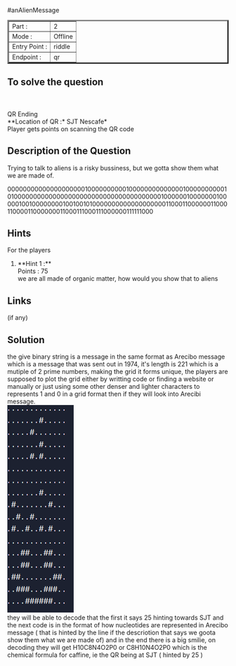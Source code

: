 #anAlienMessage

<table border = '3'>
    <tr>
        <td>Part :</td>
        <td> 2 </td>
    </tr>
    <tr>
        <td>Mode :</td>
        <td>Offline</td>
    </tr>
    <tr>
        <td>Entry Point :</td>
        <td>riddle</td>
    </tr>
    <tr>
        <td>Endpoint :</td>
        <td>qr</td>
    </tr>
</table>

## To solve the question

<br>
<br>
    QR Ending <br>
    **Location of QR :* SJT Nescafe*  <br>
    Player gets points on scanning the QR code <br>
    
## Description of the Question

Trying to talk to aliens is a risky bussiness, but we gotta show them what we are made of.

00000000000000000000100000000001000000000000001000000000010100000000000000000000000000000000000000100000010000000100000100100000000100100101000000000000000000011000110000001100011000011000000011000111000111000000111111000

## Hints

For the players
<br>

<ol>
    <li> **Hint 1 :** <br>
    Points : 75<br>
    we are all made of organic matter, how would you show that to aliens
    </li>

</ol>

## Links

(if any)

## Solution

the give binary string is a message in the same format as Arecibo message which is a message that was sent out in 1974, it's length is 221 which is a mutiple of 2 prime numbers, making the grid it forms unique, the players are supposed to plot the grid either by writting code or finding a website or manually or just using some other denser and lighter characters to represents 1 and 0 in a grid format then if they will look into Arecibi message.<br>
![alt text](dist_2/image-1.png)<br>
they will be able to decode that the first it says 25 hinting towards SJT and the next code is in the format of how nucleotides are represented in Arecibo message ( that is hinted by the line if the descriotion that says we goota show them what we are made of) and in the end there is a big smilie, on decoding they will get H10C8N4O2P0 or C8H10N4O2P0 which is the chemical formula for caffine, ie the QR being at SJT ( hinted by 25 )
